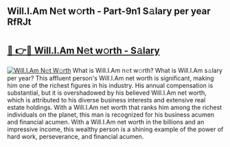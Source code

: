 ## Will.I.Am N𝚎t w𝚘rth - Part-9n1 S𝚊lary per year RfRJt

# <h2><a href="http://gc3b2f.nevu.top/?p=Will.I.Am">🔗 👉🔴 Will.I.Am N𝚎t w𝚘rth - S𝚊lary</a></h2>

[![Will.I.Am N𝚎t W𝚘rth](https://i.imgur.com/Oavwk0R.jpeg)](http://gc3b2f.nevu.top/?p=Will.I.Am)
What is Will.I.Am n𝚎t w𝚘rth? What is Will.I.Am s𝚊lary per year?
This affluent person's Will.I.Am net worth is significant, making him one of the richest figures in his industry. His annual compensation is substantial, but it is overshadowed by his believed Will.I.Am net worth, which is attributed to his diverse business interests and extensive real estate holdings. With a Will.I.Am net worth that ranks him among the richest individuals on the planet, this man is recognized for his business acumen and financial acumen. With a Will.I.Am net worth in the billions and an impressive income, this wealthy person is a shining example of the power of hard work, perseverance, and financial acumen.
